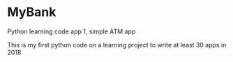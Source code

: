 # MyBank
Python learning code app 1, simple ATM app

This is my first python code on a learning project to write at least 30 apps in 2018
